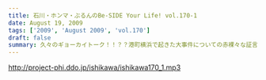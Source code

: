 ```yaml
---
title: 石川・ホンマ・ぶるんのBe-SIDE Your Life! vol.170-1
date: August 19, 2009
tags: ['2009', 'August 2009', 'vol.170']
draft: false
summary: 久々のギョーカイトーク！！？？港町横浜で起きた大事件についての赤裸々な証言がここに・・・NAMAE
---
```


http://project-phi.ddo.jp/ishikawa/ishikawa170_1.mp3